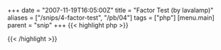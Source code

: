+++
date = "2007-11-19T16:05:00Z"
title = "Factor Test (by lavalamp)"
aliases = ["/snips/4-factor-test", "/pb/04"]
tags = ["php"]
[menu.main]
  parent = "snip"
+++
{{< highlight php >}}
<?php

function check_factor($factor, $k, $base, $exponent, $c='-1'){

  $out  = bcpowmod($base, $exponent, $factor);
  $out  = bcmul($out, $k);
  $out  = bcadd($out, $c);
  $out  = bcmod($out, $factor);

  return $out=="0";

}

echo check_factor('28475025393798152885081', '1', '2', '3321931637')? "True!": "False!";

?>
{{< /highlight >}}
